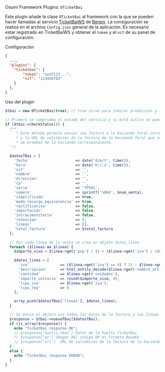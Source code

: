 Osumi Framework Plugins: `OTicketBai`

Este plugin añade la clase `OTicketBai` al framework con la que se pueden hacer llamadas al servicio [TicketBaiWS](https://ticketbaiws.eus) de [Berein](https://www.berein.com/). La consiguración se realiza en el archivo `Config.json` general de la aplicación. Es necesario estar registrado en TicketBaiWS y obtener el `token` y el `nif` de su panel de configuración.

Configuración

```json
{
  ...,
  "plugins": {
    "ticketbai": {
        "token": "asdf123...",
        "nif": "12345678Z"
    }
  },
}
```

Uso del plugin

```php
$tbai = new OTicketBai(true); // true sirve para indicar producción y false para indicar el entorno test

// Primero se comprueba el estado del servicio y si está activo se pueden realizar las peticiones
if ($tbai->checkStatus()) {
  /**
	 * Este método permite enviar una factura a la hacienda foral correspondiente y devolverá la huella TBAI, la imagen código QR en base64
	 * y la URL de validación de la factura de la hacienda foral que contiene el QR. El entorno de test permite generar TBAIs en el entorno
	 * de pruebas de la hacienda correspondiente.
   */

  $datosTBai = [
    'fecha'                     => date('d/m/Y', time()),
    'hora'                      => date('H:i:s', time()),
    'nif'                       => '',
    'nombre'                    => '',
    'direccion'                 => '',
    'cp'                        => '',
    'serie'                     => 'TPV01',
    'numero'                    => sprintf('%06d', $num_venta),
    'simplificada'              => true,
    'modo_recargo_equivalencia' => true,
    'rectificativa'             => false,
    'importacion'               => false,
    'intracomunitaria'          => false,
    'retencion'                 => 0,
    'lineas'                    => [],
    'total_factura'             => $total_factura
  ];

  // Por cada línea de la venta se crea un objeto datos_linea
  foreach ($lineas as $linea) {
    $importe_siva = $linea->get('pvp') / (1 + ($linea->get('iva') / 100));

    $datos_linea = [
      'iva'              => ($linea->get('iva') == 0) ? 21 : $linea->get('iva'),
      'descripcion'      => html_entity_decode($linea->get('nombre_articulo')),
      'cantidad'         => $linea->get('unidades'),
      'importe_unitario' => round($importe_siva, 4),
      'tipo_iva'         => $linea->get('iva'),
      'tipo_req'         => 0
    ];

    array_push($datosTBai['lineas'], $datos_linea);
  }

  // Se envía el objeto con todos los datos de la factura y las líneas de ventas
  $response = $tbai->nuevoTbai($datosTBai);
  if (is_array($response)) {
    echo "TicketBai response OK";
    // $response['huella_tbai'] Datos de la huella TicketBai
    // $response['qr'] Imagen del código QR en formato Base64
    // $response['url']  URL de validación de la factura de la hacienda foral
  }
  else {
    echo "TicketBai response ERROR";
  }
}
```
